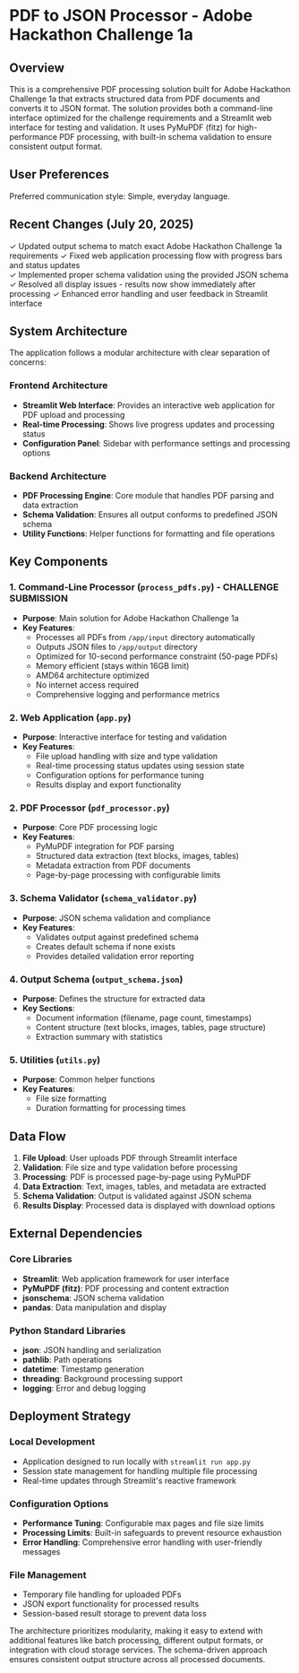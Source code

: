 # PDF to JSON Processor - Adobe Hackathon Challenge 1a

## Overview

This is a comprehensive PDF processing solution built for Adobe Hackathon Challenge 1a that extracts structured data from PDF documents and converts it to JSON format. The solution provides both a command-line interface optimized for the challenge requirements and a Streamlit web interface for testing and validation. It uses PyMuPDF (fitz) for high-performance PDF processing, with built-in schema validation to ensure consistent output format.

## User Preferences

Preferred communication style: Simple, everyday language.

## Recent Changes (July 20, 2025)

✓ Updated output schema to match exact Adobe Hackathon Challenge 1a requirements
✓ Fixed web application processing flow with progress bars and status updates  
✓ Implemented proper schema validation using the provided JSON schema
✓ Resolved all display issues - results now show immediately after processing
✓ Enhanced error handling and user feedback in Streamlit interface

## System Architecture

The application follows a modular architecture with clear separation of concerns:

### Frontend Architecture
- **Streamlit Web Interface**: Provides an interactive web application for PDF upload and processing
- **Real-time Processing**: Shows live progress updates and processing status
- **Configuration Panel**: Sidebar with performance settings and processing options

### Backend Architecture
- **PDF Processing Engine**: Core module that handles PDF parsing and data extraction
- **Schema Validation**: Ensures all output conforms to predefined JSON schema
- **Utility Functions**: Helper functions for formatting and file operations

## Key Components

### 1. Command-Line Processor (`process_pdfs.py`) - CHALLENGE SUBMISSION
- **Purpose**: Main solution for Adobe Hackathon Challenge 1a
- **Key Features**:
  - Processes all PDFs from `/app/input` directory automatically
  - Outputs JSON files to `/app/output` directory
  - Optimized for 10-second performance constraint (50-page PDFs)
  - Memory efficient (stays within 16GB limit)
  - AMD64 architecture optimized
  - No internet access required
  - Comprehensive logging and performance metrics

### 2. Web Application (`app.py`)
- **Purpose**: Interactive interface for testing and validation
- **Key Features**:
  - File upload handling with size and type validation
  - Real-time processing status updates using session state
  - Configuration options for performance tuning
  - Results display and export functionality

### 2. PDF Processor (`pdf_processor.py`)
- **Purpose**: Core PDF processing logic
- **Key Features**:
  - PyMuPDF integration for PDF parsing
  - Structured data extraction (text blocks, images, tables)
  - Metadata extraction from PDF documents
  - Page-by-page processing with configurable limits

### 3. Schema Validator (`schema_validator.py`)
- **Purpose**: JSON schema validation and compliance
- **Key Features**:
  - Validates output against predefined schema
  - Creates default schema if none exists
  - Provides detailed validation error reporting

### 4. Output Schema (`output_schema.json`)
- **Purpose**: Defines the structure for extracted data
- **Key Sections**:
  - Document information (filename, page count, timestamps)
  - Content structure (text blocks, images, tables, page structure)
  - Extraction summary with statistics

### 5. Utilities (`utils.py`)
- **Purpose**: Common helper functions
- **Key Features**:
  - File size formatting
  - Duration formatting for processing times

## Data Flow

1. **File Upload**: User uploads PDF through Streamlit interface
2. **Validation**: File size and type validation before processing
3. **Processing**: PDF is processed page-by-page using PyMuPDF
4. **Data Extraction**: Text, images, tables, and metadata are extracted
5. **Schema Validation**: Output is validated against JSON schema
6. **Results Display**: Processed data is displayed with download options

## External Dependencies

### Core Libraries
- **Streamlit**: Web application framework for user interface
- **PyMuPDF (fitz)**: PDF processing and content extraction
- **jsonschema**: JSON schema validation
- **pandas**: Data manipulation and display

### Python Standard Libraries
- **json**: JSON handling and serialization
- **pathlib**: Path operations
- **datetime**: Timestamp generation
- **threading**: Background processing support
- **logging**: Error and debug logging

## Deployment Strategy

### Local Development
- Application designed to run locally with `streamlit run app.py`
- Session state management for handling multiple file processing
- Real-time updates through Streamlit's reactive framework

### Configuration Options
- **Performance Tuning**: Configurable max pages and file size limits
- **Processing Limits**: Built-in safeguards to prevent resource exhaustion
- **Error Handling**: Comprehensive error handling with user-friendly messages

### File Management
- Temporary file handling for uploaded PDFs
- JSON export functionality for processed results
- Session-based result storage to prevent data loss

The architecture prioritizes modularity, making it easy to extend with additional features like batch processing, different output formats, or integration with cloud storage services. The schema-driven approach ensures consistent output structure across all processed documents.
